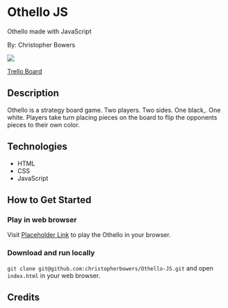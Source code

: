 # Othello JS
Othello made with JavaScript

By: Christopher Bowers

![](https://1.bp.blogspot.com/-4eo1x2Ay7ZE/V9Xz04kT5hI/AAAAAAAACAc/aEjrwrnM33UOv8YTZK_RX6JLNVw322kDgCLcB/s1600/Screen%2BShot%2B2016-09-11%2Bat%2B5.15.45%2BPM.png)

[Trello Board](https://trello.com/b/DHE5hvNf)

## Description

Othello is a strategy board game. Two players. Two sides. One black,. One white. Players take turn placing pieces on the board to flip the opponents pieces to their own color.

## Technologies

 * HTML 
 * CSS
 * JavaScript

## How to Get Started

### Play in web browser

Visit [Placeholder Link](smart-trick.surge.sh) to play the Othello in your browser. 

### Download and run locally

`git clone git@github.com:christopherbowers/Othello-JS.git` and open `index.html` in your web browser.

## Credits

